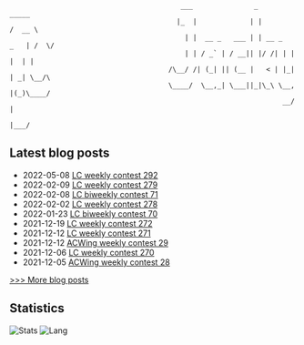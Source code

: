 
```
                                          ___               _              _____ 
                                         |_  |             | |            /  __ \
                                           | |  __ _   ___ | | __ _   _   | /  \/
                                           | | / _` | / __|| |/ /| | | |  | |    
                                       /\__/ /| (_| || (__ |   < | |_| | _| \__/\
                                       \____/  \__,_| \___||_|\_\ \__, |(_)\____/
                                                                   __/ |         
                                                                  |___/          
```

## Latest blog posts
- 2022-05-08 [LC weekly contest 292](https://scnujackychen.github.io/2022/05/08/LC-weekly-contest-292/)
- 2022-02-09 [LC weekly contest 279](https://scnujackychen.github.io/2022/02/09/LC-weekly-contest-279/)
- 2022-02-08 [LC biweekly contest 71](https://scnujackychen.github.io/2022/02/08/LC-biweekly-contest-71/)
- 2022-02-02 [LC weekly contest 278](https://scnujackychen.github.io/2022/02/02/LC-weekly-contest-278/)
- 2022-01-23 [LC biweekly contest 70](https://scnujackychen.github.io/2022/01/23/LC-biweekly-contest-70/)
- 2021-12-19 [LC weekly contest 272](https://scnujackychen.github.io/2021/12/19/LC-weekly-contest-272/)
- 2021-12-12 [LC weekly contest 271](https://scnujackychen.github.io/2021/12/12/LC-weekly-contest-271/)
- 2021-12-12 [ACWing weekly contest 29](https://scnujackychen.github.io/2021/12/12/ACWing-weekly-contest-29/)
- 2021-12-06 [LC weekly contest 270](https://scnujackychen.github.io/2021/12/06/LC-weekly-contest-270/)
- 2021-12-05 [ACWing weekly contest 28](https://scnujackychen.github.io/2021/12/05/ACWing-weekly-contest-28/)

[>>> More blog posts](https://jackyc.cn/)


## Statistics
![Stats](https://github-readme-stats.vercel.app/api?username=SCNUJackyChen)
![Lang](https://github-readme-stats.vercel.app/api/top-langs/?username=SCNUJackyChen&hide=ipynb,html&layout=compact)
